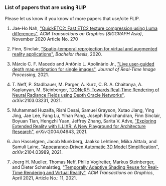 ### List of papers that are using ꟻLIP ###

Please let us know if you know of more papers that use/cite FLIP.

1. Jae-Ho Nah, ["QuickETC2: Fast ETC2 texture compression using Luma differences"](https://dl.acm.org/doi/abs/10.1145/3414685.3417787), *ACM Transactions on Graphics (SIGGRAPH Asia)*, November 2020 Article No. 270

1. Finn, Sinclair, ["Spatio-temporal reprojection for virtual and augmented reality applications"](ideals.illinois.edu/handle/2142/109178), *Bachelor thesis*, 2020.

1. Márcio C. F. Macedo and Antônio L. Apolinário Jr., ["Live user-guided depth map estimation for single images"](https://link.springer.com/article/10.1007/s11554-020-01055-x), *Journal of Real-Time Image Processing*, 2021.

1. T. Neff, P. Stadlbauer, M. Parger, A. Kurz, C. R. A. Chaitanya, A. Kaplanyan, M. Steinberger, ["DONeRF: Towards Real-Time Rendering of Neural Radiance Fields using Depth Oracle Networks"](https://depthoraclenerf.github.io/), *arXiv*:2103.03231, 2021.
  
1. Muhammad Huzaifa, Rishi Desai, Samuel Grayson, Xutao Jiang, Ying Jing, Jae Lee, Fang Lu, Yihan Pang, Joseph Ravichandran, Finn Sinclair, Boyuan Tian, Hengzhi Yuan, Jeffrey Zhang, Sarita V. Adve, ["Exploring Extended Reality with ILLIXR: A New Playground for Architecture Research"](https://arxiv.org/abs/2004.04643), *arXiv*:2004.04643, 2021.

1. Jon Hasselgren, Jacob Munkberg, Jaakko Lehtinen, Miika Aittala, and Samuli Laine, ["Appearance-Driven Automatic 3D Model Simplification"](https://arxiv.org/abs/2104.03989),	*arXiv*:2104.03989, 2021.

1. Joerg H. Mueller, Thomas Neff, Philip Voglreiter, Markus Steinberger, and Dieter Schmalstieg, ["Temporally Adaptive Shading Reuse for Real-Time Rendering and Virtual Reality"](https://dl.acm.org/doi/10.1145/3446790), *ACM Transactions on Graphics*, April 2021, Article No.: 11, 2021.
